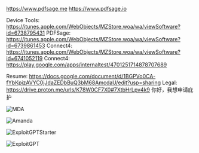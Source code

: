 https://www.pdfsage.me
https://www.pdfsage.io

Device Tools: https://itunes.apple.com/WebObjects/MZStore.woa/wa/viewSoftware?id=6738795431
PDFSage: https://itunes.apple.com/WebObjects/MZStore.woa/wa/viewSoftware?id=6739861453
Connect4: https://itunes.apple.com/WebObjects/MZStore.woa/wa/viewSoftware?id=6741052119
Connect4: https://play.google.com/apps/internaltest/4701251714878707689

Resume: https://docs.google.com/document/d/1BGPVo0CA-fYbKpizAVYC0jJdaZEDbBuQ3bM68AmcdaU/edit?usp=sharing
Legal: https://drive.proton.me/urls/K78W0CF7X0#7XtbHrLpv4k9
你好，我想申请庇护

![MDA](https://github.com/user-attachments/assets/211c83d3-6e45-40e9-ad0d-b685c00757da)

![Amanda](https://github.com/user-attachments/assets/f7db0821-4162-4a00-8e72-4a02dc8aa84f)

![ExploitGPTStarter](https://github.com/user-attachments/assets/4506d1cd-0110-4f49-a242-9925dc65208b)

![ExploitGPT](https://github.com/user-attachments/assets/92447fab-4c90-4815-8352-db70eedae1b8)
